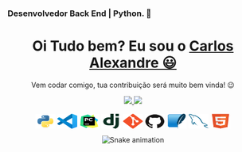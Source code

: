 ### Desenvolvedor Back End | Python. 👋

<div>
  
  <h1 align="center">
    Oi Tudo bem? Eu sou o 
    <a href="https://www.linkedin.com/in/carlos-alexandre-a2b6ab235/">Carlos Alexandre 😃️</a>
  </h1>
   <p align="center">
    Vem codar comigo, tua contribuição será muito bem vinda! 😉️
  </p> 
</div>

<div align="center">
  <a href="https://github.com/CarlosAlexandre197">
    <img height="150em" src="https://github-readme-stats.vercel.app/api?username=CarlosAlexandre197&count_private=true&include_all_commits=true&show_icons=true&theme=dracula&hide_border=false&show_owner=true"/>
    <img height="150em" src="https://github-readme-stats.vercel.app/api/top-langs/?username=CarlosAlexandre197&theme=dracula&hide_border=false&&layout=compact"/>
  
  </a>
</div>
<div align="center" valign="top"><br>
  <img align="center" alt="Isa-Python" height="30" width="40" src="https://raw.githubusercontent.com/devicons/devicon/master/icons/python/python-original.svg">
  <img align="center" alt="Isa-vscode" height="30" width="40" src="https://raw.githubusercontent.com/devicons/devicon/master/icons/vscode/vscode-original.svg">
  <img align="center" alt="Isa-pycharm" height="30" width="40" src="https://raw.githubusercontent.com/devicons/devicon/master/icons/pycharm/pycharm-original.svg">
  <img align="center" alt="Isa-django" height="30" width="40" src="https://raw.githubusercontent.com/devicons/devicon/master/icons/django/django-plain.svg">
  <img align="center" alt="Isa-git" height="30" width="40" src="https://raw.githubusercontent.com/devicons/devicon/master/icons/git/git-plain.svg">
  <img align="center" alt="Isa-github" height="30" width="40" src="https://raw.githubusercontent.com/devicons/devicon/master/icons/github/github-original.svg">
  <img align="center" alt="Isa-sqlite" height="30" width="40" src="https://raw.githubusercontent.com/devicons/devicon/master/icons/sqlite/sqlite-original.svg">
  <img align="center" alt="Isa-mysql" height="30" width="40" src="https://raw.githubusercontent.com/devicons/devicon/master/icons/mysql/mysql-original.svg">
  <img align="center" alt="Isa-HTML" height="30" width="40" src="https://raw.githubusercontent.com/devicons/devicon/master/icons/html5/html5-original.svg">
  
  ![Snake animation](https://github.com/CarlosAlexandre197/CarlosAlexandre197/blob/main/snake.svg)
  
  </div><br>



 
